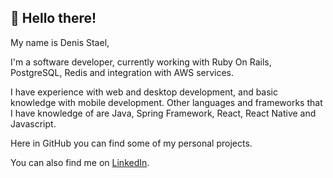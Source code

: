 👋 Hello there!
-
My name is Denis Stael,

I'm a software developer, currently working with Ruby On Rails, PostgreSQL, Redis and integration with AWS services.

I have experience with web and desktop development, and basic knowledge with mobile development.
Other languages and frameworks that I have knowledge of are Java, Spring Framework, React, React Native and Javascript.

Here in GitHub you can find some of my personal projects.

You can also find me on [LinkedIn](https://www.linkedin.com/in/denis-stael).



<!---
DenisStael/DenisStael is a ✨ special ✨ repository because its `README.md` (this file) appears on your GitHub profile.
You can click the Preview link to take a look at your changes.
--->
